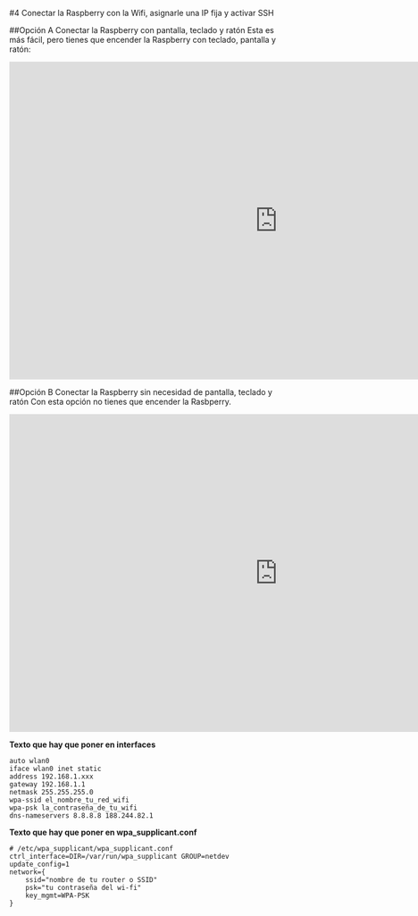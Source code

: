 #4 Conectar la Raspberry con la Wifi, asignarle una IP fija y activar SSH

##Opción A Conectar la Raspberry con pantalla, teclado y ratón
Esta es más fácil, pero tienes que encender la Raspberry con teclado, pantalla y ratón:
<iframe src="https://docs.google.com/presentation/d/e/2PACX-1vQShQenHWgn0_axlCmlKpIX6kqQOHHzaIHhy7SxTtXjLOXZip40JO5B-UB7KRx6g1Z8M1LsUg2N8fi8/embed?start=false&loop=false&delayms=3000" frameborder="0" width="960" height="569" allowfullscreen="true" mozallowfullscreen="true" webkitallowfullscreen="true"></iframe>

##Opción B Conectar la Raspberry sin necesidad de pantalla, teclado y ratón
Con esta opción no tienes que encender la Rasbperry.

<iframe src="https://docs.google.com/presentation/d/e/2PACX-1vSuE389RRI67Vi1LGxySj5rWjhfNMjV9t27FbO80BOqMqDJyKcH7hFZWdOXubwsuO8NtnwXtaTQfg4p/embed?start=false&loop=false&delayms=3000" frameborder="0" width="960" height="569" allowfullscreen="true" mozallowfullscreen="true" webkitallowfullscreen="true"></iframe>

**Texto que hay que poner en interfaces**

```
auto wlan0
iface wlan0 inet static
address 192.168.1.xxx
gateway 192.168.1.1
netmask 255.255.255.0
wpa-ssid el_nombre_tu_red_wifi
wpa-psk la_contraseña_de_tu_wifi
dns-nameservers 8.8.8.8 188.244.82.1
```
**Texto que hay que poner en wpa_supplicant.conf**
```
# /etc/wpa_supplicant/wpa_supplicant.conf
ctrl_interface=DIR=/var/run/wpa_supplicant GROUP=netdev 
update_config=1
network={
    ssid="nombre de tu router o SSID"
    psk="tu contraseña del wi-fi"
    key_mgmt=WPA-PSK 
}
```



